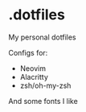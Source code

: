 # .dotfiles
My personal dotfiles

Configs for: 
 - Neovim
 - Alacritty
 - zsh/oh-my-zsh
 
And some fonts I like
